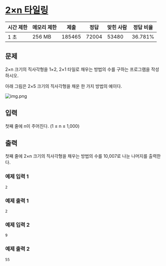 
# [2×n 타일링](https://www.acmicpc.net/problem/11726)

|시간 제한| 메모리 제한 |제출|정답|맞힌 사람|정답 비율|
|----|--------|----|----|----|----|
|1 초| 256 MB |185465|72004|53480|36.781%|

## 문제
2×n 크기의 직사각형을 1×2, 2×1 타일로 채우는 방법의 수를 구하는 프로그램을 작성하시오.

아래 그림은 2×5 크기의 직사각형을 채운 한 가지 방법의 예이다.


![img.png](https://onlinejudgeimages.s3-ap-northeast-1.amazonaws.com/problem/11726/1.png)

## 입력
첫째 줄에 n이 주어진다. (1 ≤ n ≤ 1,000)

## 출력
첫째 줄에 2×n 크기의 직사각형을 채우는 방법의 수를 10,007로 나눈 나머지를 출력한다.





### 예제 입력 1
```
2
```

### 예제 출력 1
```
2
```
### 예제 입력 2
```
9
```

### 예제 출력 2
```
55
```

